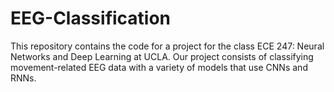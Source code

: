 # EEG-Classification
This repository contains the code for a project for the class ECE 247: Neural Networks and Deep Learning at UCLA. Our project consists of classifying movement-related EEG data with a variety of models that use CNNs and RNNs. 
